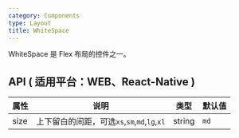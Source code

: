 ```yaml
---
category: Components
type: Layout
title: WhiteSpace
---
```


WhiteSpace 是 Flex 布局的控件之一。

## API ( 适用平台：WEB、React-Native )

| 属性        | 说明           | 类型            | 默认值       |
|------------|----------------|----------------|--------------|
| size       |  上下留白的间距，可选`xs`,`sm`,`md`,`lg`,`xl`  | string | `md`  |
